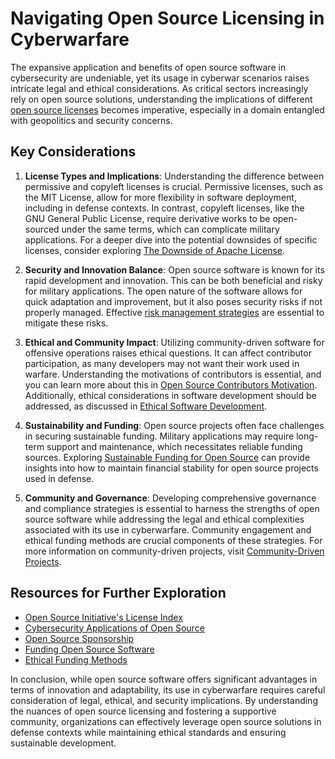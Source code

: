 # Navigating Open Source Licensing in Cyberwarfare

The expansive application and benefits of open source software in cybersecurity are undeniable, yet its usage in cyberwar scenarios raises intricate legal and ethical considerations. As critical sectors increasingly rely on open source solutions, understanding the implications of different [open source licenses](https://opensource.org/licenses) becomes imperative, especially in a domain entangled with geopolitics and security concerns.

## Key Considerations

1. **License Types and Implications**: Understanding the difference between permissive and copyleft licenses is crucial. Permissive licenses, such as the MIT License, allow for more flexibility in software deployment, including in defense contexts. In contrast, copyleft licenses, like the GNU General Public License, require derivative works to be open-sourced under the same terms, which can complicate military applications. For a deeper dive into the potential downsides of specific licenses, consider exploring [The Downside of Apache License](https://www.license-token.com/wiki/the-downside-of-apache-license-and-why-i-never-would-use-it).

2. **Security and Innovation Balance**: Open source software is known for its rapid development and innovation. This can be both beneficial and risky for military applications. The open nature of the software allows for quick adaptation and improvement, but it also poses security risks if not properly managed. Effective [risk management strategies](https://www.license-token.com/wiki/risk-management-strategies) are essential to mitigate these risks.

3. **Ethical and Community Impact**: Utilizing community-driven software for offensive operations raises ethical questions. It can affect contributor participation, as many developers may not want their work used in warfare. Understanding the motivations of contributors is essential, and you can learn more about this in [Open Source Contributors Motivation](https://www.license-token.com/wiki/open-source-contributors-motivation). Additionally, ethical considerations in software development should be addressed, as discussed in [Ethical Software Development](https://www.license-token.com/wiki/ethical-software-development).

4. **Sustainability and Funding**: Open source projects often face challenges in securing sustainable funding. Military applications may require long-term support and maintenance, which necessitates reliable funding sources. Exploring [Sustainable Funding for Open Source](https://www.license-token.com/wiki/sustainable-funding-open-source) can provide insights into how to maintain financial stability for open source projects used in defense.

5. **Community and Governance**: Developing comprehensive governance and compliance strategies is essential to harness the strengths of open source software while addressing the legal and ethical complexities associated with its use in cyberwarfare. Community engagement and ethical funding methods are crucial components of these strategies. For more information on community-driven projects, visit [Community-Driven Projects](https://www.license-token.com/wiki/community-driven-projects).

## Resources for Further Exploration

- [Open Source Initiative's License Index](https://opensource.org/licenses)
- [Cybersecurity Applications of Open Source](https://www.csoonline.com/article/3532066/open-source-tools-in-cybersecurity.html)
- [Open Source Sponsorship](https://www.license-token.com/wiki/open-source-sponsorship)
- [Funding Open Source Software](https://www.license-token.com/wiki/funding-open-source-software)
- [Ethical Funding Methods](https://www.license-token.com/wiki/ethical-funding-methods)

In conclusion, while open source software offers significant advantages in terms of innovation and adaptability, its use in cyberwarfare requires careful consideration of legal, ethical, and security implications. By understanding the nuances of open source licensing and fostering a supportive community, organizations can effectively leverage open source solutions in defense contexts while maintaining ethical standards and ensuring sustainable development.